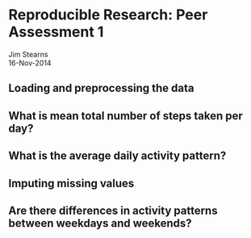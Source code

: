 # Reproducible Research: Peer Assessment 1
Jim Stearns  
16-Nov-2014  


## Loading and preprocessing the data



## What is mean total number of steps taken per day?



## What is the average daily activity pattern?



## Imputing missing values



## Are there differences in activity patterns between weekdays and weekends?

